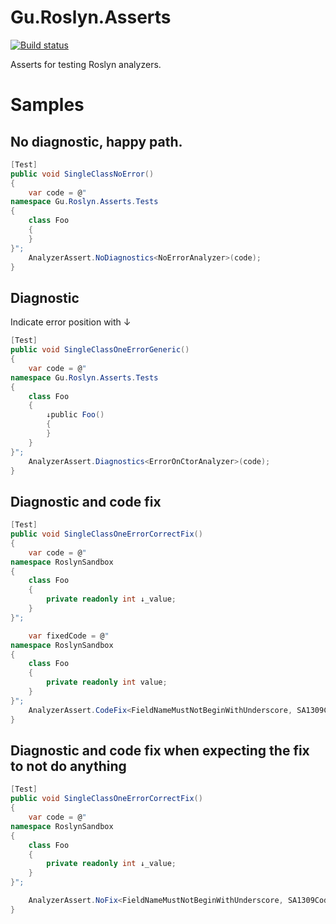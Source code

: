 # Gu.Roslyn.Asserts

[![Build status](https://ci.appveyor.com/api/projects/status/a0976a1dmtcx387r/branch/master?svg=true)](https://ci.appveyor.com/project/JohanLarsson/gu-roslyn-asserts/branch/master)

Asserts for testing Roslyn analyzers.

# Samples

## No diagnostic, happy path.

```c#
[Test]
public void SingleClassNoError()
{
    var code = @"
namespace Gu.Roslyn.Asserts.Tests
{
    class Foo
    {
    }
}";
    AnalyzerAssert.NoDiagnostics<NoErrorAnalyzer>(code);
}
```

## Diagnostic

Indicate error position with ↓
```c#
[Test]
public void SingleClassOneErrorGeneric()
{
    var code = @"
namespace Gu.Roslyn.Asserts.Tests
{
    class Foo
    {
        ↓public Foo()
        {
        }
    }
}";
    AnalyzerAssert.Diagnostics<ErrorOnCtorAnalyzer>(code);
}
```

## Diagnostic and code fix

```c#
[Test]
public void SingleClassOneErrorCorrectFix()
{
    var code = @"
namespace RoslynSandbox
{
    class Foo
    {
        private readonly int ↓_value;
    }
}";

    var fixedCode = @"
namespace RoslynSandbox
{
    class Foo
    {
        private readonly int value;
    }
}";
    AnalyzerAssert.CodeFix<FieldNameMustNotBeginWithUnderscore, SA1309CodeFixProvider>(code, fixedCode);
}
```

## Diagnostic and code fix when expecting the fix to not do anything

```c#
[Test]
public void SingleClassOneErrorCorrectFix()
{
    var code = @"
namespace RoslynSandbox
{
    class Foo
    {
        private readonly int ↓_value;
    }
}";

    AnalyzerAssert.NoFix<FieldNameMustNotBeginWithUnderscore, SA1309CodeFixProvider>(code);
}
```
